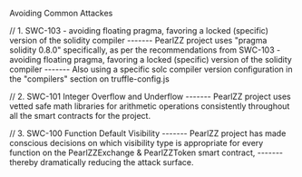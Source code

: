 Avoiding Common Attackes

// 1. SWC-103 - avoiding floating pragma, favoring a locked (specific) version of the solidity compiler
------- PearlZZ project uses "pragma solidity 0.8.0" specifically, as per the recommendations from SWC-103 - avoiding floating pragma, favoring a locked (specific) version of the solidity compiler
------- Also using a specific solc compiler version configuration in the "compilers" section on truffle-config.js

// 2. SWC-101 Integer Overflow and Underflow
------- PearlZZ project uses vetted safe math libraries for arithmetic operations consistently throughout all the smart contracts for the project. 

// 3. SWC-100 Function Default Visibility
------- PearlZZ project has made conscious decisions on which visibility type is appropriate for every function on the PearlZZExchange & PearlZZToken smart contract, 
-------	thereby dramatically reducing the attack surface. 


